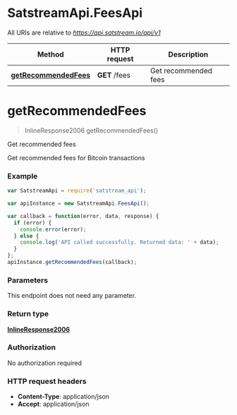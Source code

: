 # SatstreamApi.FeesApi

All URIs are relative to *https://api.satstream.io/api/v1*

Method | HTTP request | Description
------------- | ------------- | -------------
[**getRecommendedFees**](FeesApi.md#getRecommendedFees) | **GET** /fees | Get recommended fees


<a name="getRecommendedFees"></a>
# **getRecommendedFees**
> InlineResponse2006 getRecommendedFees()

Get recommended fees

Get recommended fees for Bitcoin transactions

### Example
```javascript
var SatstreamApi = require('satstream_api');

var apiInstance = new SatstreamApi.FeesApi();

var callback = function(error, data, response) {
  if (error) {
    console.error(error);
  } else {
    console.log('API called successfully. Returned data: ' + data);
  }
};
apiInstance.getRecommendedFees(callback);
```

### Parameters
This endpoint does not need any parameter.

### Return type

[**InlineResponse2006**](InlineResponse2006.md)

### Authorization

No authorization required

### HTTP request headers

 - **Content-Type**: application/json
 - **Accept**: application/json

